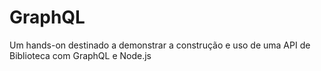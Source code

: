 # GraphQL
Um hands-on destinado a demonstrar a construção e uso de uma API de Biblioteca com GraphQL e Node.js
